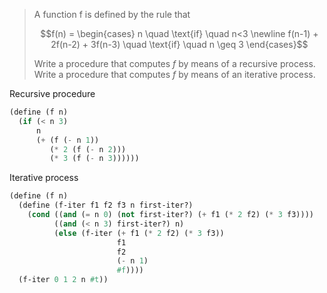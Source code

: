 > A function f is defined by the rule that
>
> $$f(n) = \begin{cases} n \quad \text{if} \quad n<3 \newline f(n-1) + 2f(n-2) + 3f(n-3) \quad \text{if} \quad n \geq 3 \end{cases}$$
>
> Write a procedure that computes $f$ by means of a recursive process. Write a
procedure that computes $f$ by means of an iterative process.

Recursive procedure

```scheme 
(define (f n)
  (if (< n 3)
      n
      (+ (f (- n 1))
         (* 2 (f (- n 2)))
         (* 3 (f (- n 3))))))
```

Iterative process

```scheme 
(define (f n)
  (define (f-iter f1 f2 f3 n first-iter?)
    (cond ((and (= n 0) (not first-iter?) (+ f1 (* 2 f2) (* 3 f3))))
          ((and (< n 3) first-iter?) n)
          (else (f-iter (+ f1 (* 2 f2) (* 3 f3))
                        f1
                        f2
                        (- n 1)
                        #f))))
  (f-iter 0 1 2 n #t))
```

